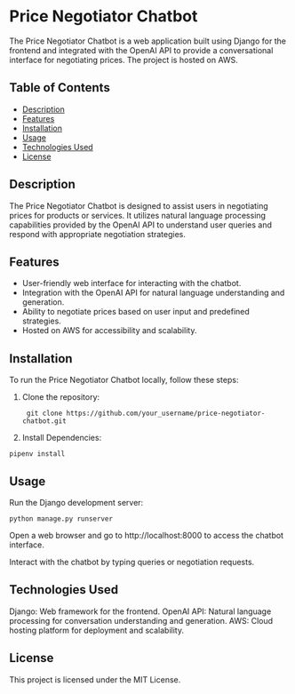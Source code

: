# Price Negotiator Chatbot

The Price Negotiator Chatbot is a web application built using Django for the frontend and integrated with the OpenAI API to provide a conversational interface for negotiating prices. The project is hosted on AWS.

## Table of Contents

- [Description](#description)
- [Features](#features)
- [Installation](#installation)
- [Usage](#usage)
- [Technologies Used](#technologies-used)
- [License](#license)

## Description

The Price Negotiator Chatbot is designed to assist users in negotiating prices for products or services. It utilizes natural language processing capabilities provided by the OpenAI API to understand user queries and respond with appropriate negotiation strategies.

## Features

- User-friendly web interface for interacting with the chatbot.
- Integration with the OpenAI API for natural language understanding and generation.
- Ability to negotiate prices based on user input and predefined strategies.
- Hosted on AWS for accessibility and scalability.

## Installation

To run the Price Negotiator Chatbot locally, follow these steps:

1. Clone the repository:

   ```
    git clone https://github.com/your_username/price-negotiator-chatbot.git

2. Install Dependencies:
```
pipenv install
```

## Usage
Run the Django development server:

```
python manage.py runserver
```
Open a web browser and go to http://localhost:8000 to access the chatbot interface.

Interact with the chatbot by typing queries or negotiation requests.

## Technologies Used
Django: Web framework for the frontend.
OpenAI API: Natural language processing for conversation understanding and generation.
AWS: Cloud hosting platform for deployment and scalability.

## License
This project is licensed under the MIT License.